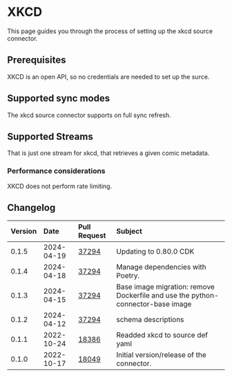 # XKCD

This page guides you through the process of setting up the xkcd source connector.

## Prerequisites

XKCD is an open API, so no credentials are needed to set up the surce.

## Supported sync modes

The xkcd source connector supports on full sync refresh.

## Supported Streams

That is just one stream for xkcd, that retrieves a given comic metadata.

### Performance considerations

XKCD does not perform rate limiting.

## Changelog

| Version | Date       | Pull Request                                             | Subject                                   |
| :------ | :--------- | :------------------------------------------------------- | :---------------------------------------- |
| 0.1.5 | 2024-04-19 | [37294](https://github.com/airbytehq/airbyte/pull/37294) | Updating to 0.80.0 CDK |
| 0.1.4 | 2024-04-18 | [37294](https://github.com/airbytehq/airbyte/pull/37294) | Manage dependencies with Poetry. |
| 0.1.3 | 2024-04-15 | [37294](https://github.com/airbytehq/airbyte/pull/37294) | Base image migration: remove Dockerfile and use the python-connector-base image |
| 0.1.2 | 2024-04-12 | [37294](https://github.com/airbytehq/airbyte/pull/37294) | schema descriptions |
| 0.1.1 | 2022-10-24 | [18386](https://github.com/airbytehq/airbyte/pull/18386) | Readded xkcd to source def yaml |
| 0.1.0 | 2022-10-17 | [18049](https://github.com/airbytehq/airbyte/pull/18049) | Initial version/release of the connector. |
